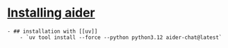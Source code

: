 # [Installing aider](https://aider.chat/docs/install.html)
	- ## installation with [[uv]]
		- `uv tool install --force --python python3.12 aider-chat@latest`